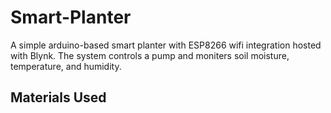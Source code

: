 # Smart-Planter
A simple arduino-based smart planter with ESP8266 wifi integration hosted with Blynk. The system controls a pump and moniters soil moisture, temperature, and humidity.


## Materials Used
